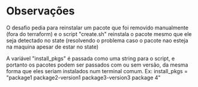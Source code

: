 # Observações

O desafio pedia para reinstalar um pacote que foi removido manualmente (fora do terraform) e o script "create.sh" reinstala o pacote mesmo que ele seja detectado no state (resolvendo o problema caso o pacote nao esteja na maquina apesar de estar no state)

A variável "install_pkgs" é passada como uma string para o script, e portanto os pacotes podem ser passados com ou sem versão, da mesma forma que eles seriam instalados num terminal comum. Ex: install_pkgs = "package1  package2-version1 package3-version3 package 4"
